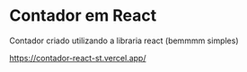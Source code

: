 # Contador em React 
 Contador criado utilizando a libraria react (bemmmm simples)

https://contador-react-st.vercel.app/
